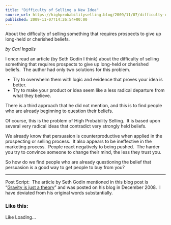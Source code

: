 ```yaml
---
title: "Difficulty of Selling a New Idea"
source_url: https://highprobabilityselling.blog/2009/11/07/difficulty-of-selling-a-new-idea
published: 2009-11-07T14:26:54+00:00
---
```

About the difficulty of selling something that requires prospects to give up long\-held or cherished beliefs. 




*by Carl Ingalls*


I once read an article (by Seth Godin I think) about the difficulty of selling something that requires prospects to give up long\-held or cherished beliefs.  The author had only two solutions for this problem.


* Try to overwhelm them with logic and evidence that proves your idea is better.
* Try to make your product or idea seem like a less radical departure from what they believe.


There is a third approach that he did not mention, and this is to find people who are already beginning to question their beliefs.


Of course, this is the problem of High Probability Selling.  It is based upon several very radical ideas that contradict very strongly held beliefs.


We already know that persuasion is counterproductive when applied in the prospecting or selling process.  It also appears to be ineffective in the marketing process.  People react negatively to being pushed.  The harder you try to convince someone to change their mind, the less they trust you.


So how do we find people who are already questioning the belief that persuasion is a good way to get people to buy from you?




---


Post Script:  The article by Seth Godin mentioned in this blog post is “[Gravity is just a theory](http://sethgodin.typepad.com/seths_blog/2008/12/gravity-is-just.html)” and was posted on his blog in December 2008\.  I have deviated from his original words substantially.


### Like this:

Like Loading...
